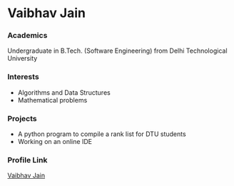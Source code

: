 # Vaibhav Jain

### Academics



Undergraduate in B.Tech. (Software Engineering) from Delhi Technological University

### Interests

- Algorithms and Data Structures
- Mathematical problems




### Projects
 

- A python program to compile a rank list for DTU students
- Working on an online IDE

### Profile Link

[Vaibhav Jain](https://github.com/vaibhav29498/)